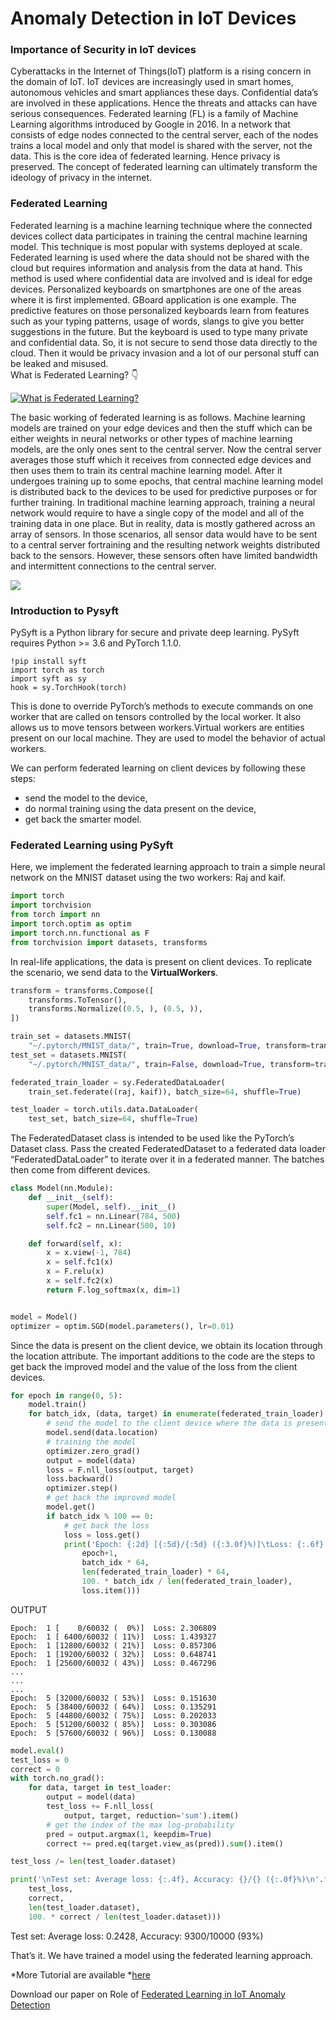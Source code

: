 # Anomaly Detection in IoT Devices

### Importance of Security in IoT devices
Cyberattacks in the Internet of Things(IoT) platform is a rising concern in the domain of IoT. IoT devices are increasingly used in smart homes, autonomous vehicles and smart appliances these days. Confidential data’s are involved in these applications. Hence the threats and attacks can have serious
consequences. Federated learning (FL) is a family of Machine Learning algorithms introduced by Google in 2016. In a network that consists of edge nodes connected to the central server, each of the nodes trains a local model and only that model is shared with the server, not the data. This is the core idea of federated learning. Hence privacy is preserved. The concept of federated learning can ultimately transform the ideology of privacy in the internet.

### Federated Learning
Federated learning is a machine learning technique where the connected devices collect data participates in training the central machine learning model. This technique is most popular with systems deployed at scale. Federated learning is used where the data should not be shared with the cloud but requires information and analysis from the data at hand. This method is used where confidential data are involved and is ideal for edge devices. Personalized keyboards on smartphones are one of the areas where it is first implemented. GBoard application is one example. The predictive features on those personalized keyboards learn from features such as your typing patterns, usage of words, slangs to give you better suggestions in the future. But the keyboard is used to type many private and confidential data. So, it is not secure to send those data directly to the cloud. Then it would be privacy invasion and a lot of our personal stuff can be leaked and misused.  
What is Federated Learning? :point_down:

[![What is Federated Learning?](https://raw.githubusercontent.com/Jaseemck/Anomaly_Detection_App/master/flpic1.jpeg)](https://www.youtube.com/watch?v=wOAkaxiCYnM)

The basic working of federated learning is as follows. Machine learning models are trained on your edge devices and then the stuff which can be either weights in neural networks or other types of machine learning models, are the only ones sent to the central server. Now the central server averages those stuff which it receives from connected edge devices and then uses them to train its central machine learning model. After it undergoes training up to some epochs, that central machine learning model is distributed back to the devices to be used for predictive purposes or for further training. In traditional machine learning approach, training a neural network would require to have a single copy of the model and all of the training data in one place. But in reality, data is mostly gathered across an array of sensors. In those scenarios, all sensor data would have to be sent to a central server fortraining and the resulting network weights distributed back to the sensors. However, these sensors often have limited bandwidth and intermittent connections to the central server.

![](https://raw.githubusercontent.com/Jaseemck/Anomaly_Detection_App/master/FLmodel.gif)


### Introduction to Pysyft
PySyft is a Python library for secure and private deep learning. PySyft requires Python >= 3.6 and PyTorch 1.1.0.

```
!pip install syft
import torch as torch
import syft as sy
hook = sy.TorchHook(torch)
```
This is done to override PyTorch’s methods to execute commands on one worker that are called on tensors controlled by the local worker. It also allows us to move tensors between workers.Virtual workers are entities present on our local machine. They are used to model the behavior of actual workers.

We can perform federated learning on client devices by following these steps:
* send the model to the device,
* do normal training using the data present on the device,
* get back the smarter model.

### Federated Learning using PySyft

Here, we implement the federated learning approach to train a simple neural network on the MNIST dataset using the two workers: Raj and kaif.

```python
import torch
import torchvision
from torch import nn
import torch.optim as optim
import torch.nn.functional as F
from torchvision import datasets, transforms
```

In real-life applications, the data is present on client devices. To replicate the scenario, we send data to the **VirtualWorkers**.

```python
transform = transforms.Compose([
    transforms.ToTensor(),
    transforms.Normalize((0.5, ), (0.5, )),
])

train_set = datasets.MNIST(
    "~/.pytorch/MNIST_data/", train=True, download=True, transform=transform)
test_set = datasets.MNIST(
    "~/.pytorch/MNIST_data/", train=False, download=True, transform=transform)

federated_train_loader = sy.FederatedDataLoader(
    train_set.federate((raj, kaif)), batch_size=64, shuffle=True)

test_loader = torch.utils.data.DataLoader(
    test_set, batch_size=64, shuffle=True)

```
The FederatedDataset class is intended to be used like the PyTorch’s Dataset class. Pass the created FederatedDataset to a federated data loader “FederatedDataLoader” to iterate over it in a federated manner. The batches then come from different devices.

```python
class Model(nn.Module):
    def __init__(self):
        super(Model, self).__init__()
        self.fc1 = nn.Linear(784, 500)
        self.fc2 = nn.Linear(500, 10)

    def forward(self, x):
        x = x.view(-1, 784)
        x = self.fc1(x)
        x = F.relu(x)
        x = self.fc2(x)
        return F.log_softmax(x, dim=1)


model = Model()
optimizer = optim.SGD(model.parameters(), lr=0.01)

```
Since the data is present on the client device, we obtain its location through the location attribute. The important additions to the code are the steps to get back the improved model and the value of the loss from the client devices.

```python
for epoch in range(0, 5):
    model.train()
    for batch_idx, (data, target) in enumerate(federated_train_loader):
        # send the model to the client device where the data is present
        model.send(data.location)
        # training the model
        optimizer.zero_grad()
        output = model(data)
        loss = F.nll_loss(output, target)
        loss.backward()
        optimizer.step()
        # get back the improved model
        model.get()
        if batch_idx % 100 == 0:
            # get back the loss
            loss = loss.get()
            print('Epoch: {:2d} [{:5d}/{:5d} ({:3.0f}%)]\tLoss: {:.6f}'.format(
                epoch+1,
                batch_idx * 64,
                len(federated_train_loader) * 64,
                100. * batch_idx / len(federated_train_loader),
                loss.item()))
```

OUTPUT
```
Epoch:  1 [    0/60032 (  0%)]	Loss: 2.306809
Epoch:  1 [ 6400/60032 ( 11%)]	Loss: 1.439327
Epoch:  1 [12800/60032 ( 21%)]	Loss: 0.857306
Epoch:  1 [19200/60032 ( 32%)]	Loss: 0.648741
Epoch:  1 [25600/60032 ( 43%)]	Loss: 0.467296
...
...
...
Epoch:  5 [32000/60032 ( 53%)]	Loss: 0.151630
Epoch:  5 [38400/60032 ( 64%)]	Loss: 0.135291
Epoch:  5 [44800/60032 ( 75%)]	Loss: 0.202033
Epoch:  5 [51200/60032 ( 85%)]	Loss: 0.303086
Epoch:  5 [57600/60032 ( 96%)]	Loss: 0.130088
```


```python
model.eval()
test_loss = 0
correct = 0
with torch.no_grad():
    for data, target in test_loader:
        output = model(data)
        test_loss += F.nll_loss(
            output, target, reduction='sum').item()
        # get the index of the max log-probability
        pred = output.argmax(1, keepdim=True)
        correct += pred.eq(target.view_as(pred)).sum().item()

test_loss /= len(test_loader.dataset)

print('\nTest set: Average loss: {:.4f}, Accuracy: {}/{} ({:.0f}%)\n'.format(
    test_loss,
    correct,
    len(test_loader.dataset),
    100. * correct / len(test_loader.dataset)))
```

Test set: Average loss: 0.2428, Accuracy: 9300/10000 (93%)

That’s it. We have trained a model using the federated learning approach.

*More Tutorial are available *[here](https://github.com/OpenMined/PySyft/tree/master/examples/tutorials)


Download our paper on Role of [Federated Learning in IoT Anomaly Detection](https://github.com/Jaseemck/Anomaly_Detection_App/raw/master/FinalPaper.pdf)

